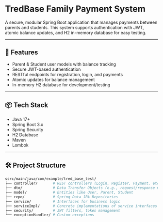 # TredBase Family Payment System

A secure, modular Spring Boot application that manages payments between parents and students. This system supports authentication with JWT, atomic balance updates, and H2 in-memory database for easy testing.

---

## 🚀 Features

- Parent & Student user models with balance tracking
- Secure JWT-based authentication
- RESTful endpoints for registration, login, and payments
- Atomic updates for balance management
- In-memory H2 database for development/testing

---

## 📦 Tech Stack

- Java 17+
- Spring Boot 3.x
- Spring Security
- H2 Database
- Maven
- Lombok

---

## 🛠️ Project Structure

```bash
ssrc/main/java/com/example/tred_base_test/
├── controller/       # REST controllers (Login, Register, Payment, etc.)
├── dto/              # Data Transfer Objects (e.g., request/response models)
├── model/            # Entities like User, Parent, Student
├── repo/             # Spring Data JPA Repositories
├── service/          # Interfaces for business logic
├── serviceImpl/      # Concrete implementations of service interfaces
├── security/         # JWT filters, token management
└── exceptionHandler/ # Custom exceptions

